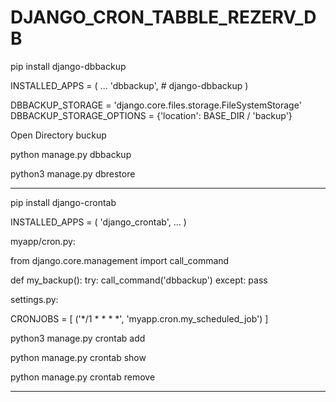 # DJANGO_CRON_TABBLE_REZERV_DB


 pip install django-dbbackup

 INSTALLED_APPS = (
    ...
    'dbbackup',  # django-dbbackup
)

DBBACKUP_STORAGE = 'django.core.files.storage.FileSystemStorage'
DBBACKUP_STORAGE_OPTIONS = {'location': BASE_DIR / 'backup'}

Open Directory buckup

python manage.py dbbackup

python3 manage.py dbrestore

_______________________________________________________________________________________________________________________________________________________________________

pip install django-crontab

INSTALLED_APPS = (
    'django_crontab',
    ...
)

myapp/cron.py:

from django.core.management import call_command

def my_backup():
  try:
      call_command('dbbackup')
  except:
      pass
      
settings.py:

CRONJOBS = [
    ('*/1 * * * *', 'myapp.cron.my_scheduled_job')
]

python3 manage.py crontab add

python manage.py crontab show

python manage.py crontab remove

_____________________________________________________________________________________________________________________________________________________________
